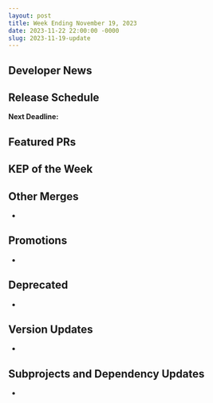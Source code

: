 ```yaml
---
layout: post
title: Week Ending November 19, 2023
date: 2023-11-22 22:00:00 -0000
slug: 2023-11-19-update
---
```


## Developer News


## Release Schedule

**Next Deadline:**


## Featured PRs


## KEP of the Week


## Other Merges

*

## Promotions

*

## Deprecated

*

## Version Updates

*

## Subprojects and Dependency Updates

*
